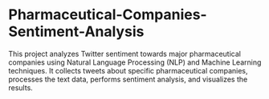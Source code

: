 # Pharmaceutical-Companies-Sentiment-Analysis
This project analyzes Twitter sentiment towards major pharmaceutical companies using Natural Language Processing (NLP) and Machine Learning techniques. It collects tweets about specific pharmaceutical companies, processes the text data, performs sentiment analysis, and visualizes the results.

